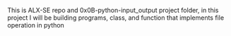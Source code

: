 This is ALX-SE repo and 0x0B-python-input_output project folder, in this project I will be building programs, class, and function that implements file operation in python
